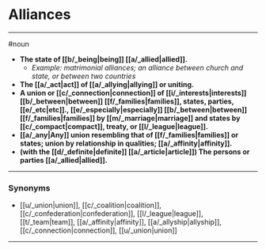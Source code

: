 # Alliances
---
#noun
- **The state of [[b/_being|being]] [[a/_allied|allied]].**
	- _Example: matrimonial alliances; an alliance between church and state, or between two countries_
- **The [[a/_act|act]] of [[a/_allying|allying]] or uniting.**
- **A union or [[c/_connection|connection]] of [[i/_interests|interests]] [[b/_between|between]] [[f/_families|families]], states, parties, [[e/_etc|etc]]., [[e/_especially|especially]] [[b/_between|between]] [[f/_families|families]] by [[m/_marriage|marriage]] and states by [[c/_compact|compact]], treaty, or [[l/_league|league]].**
- **[[a/_any|Any]] union resembling that of [[f/_families|families]] or states; union by relationship in qualities; [[a/_affinity|affinity]].**
- **(with the [[d/_definite|definite]] [[a/_article|article]]) The persons or parties [[a/_allied|allied]].**
---
### Synonyms
- [[u/_union|union]], [[c/_coalition|coalition]], [[c/_confederation|confederation]], [[l/_league|league]], [[t/_team|team]], [[a/_affinity|affinity]], [[a/_allyship|allyship]], [[c/_connection|connection]], [[u/_union|union]]
---
